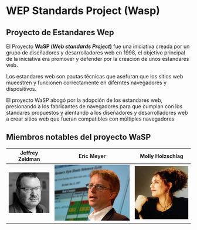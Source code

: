 # __WEP Standards Project (Wasp)__

## __Proyecto de Estandares Wep__

El Proyecto __WaSP (_Web standards Project_)__ fue una iniciativa creada por un grupo de diseñadores y desarrolladores web en 1998, el objetivo principal de la iniciativa era promover y defender por la creacion de unos estandares web.

Los estandares web son pautas técnicas que asefuran que los sitios web mueestren y funcionen correctamente en diferntes navegadores y dispositivos.

El proyecto WaSP abogó por la adopción de los estandares web, presionando a los fabricantes de navegadores para que cumplan con los standares propuestos y alentando a los diseñadores y desarrolladores web a crear sitios web que fueran compatibles con múltiples navegadores

## __Miembros notables del proyecto WaSP__

|__Jeffrey Zeldman__|__Eric Meyer__|__Molly Holzschlag__|
|:-------------:|:-------------:|:-------------:|
|![imagen](https://github.com/holajulio/SMX2_M8UF1A1_HistoriaWeb_1998_WaSP_Garcia_Cesar/blob/main/jeffrey-zeldman.jpg "[Diseñador web](https://es.wikipedia.org/wiki/Jeffrey_Zeldman)")|![imagen](https://github.com/holajulio/SMX2_M8UF1A1_HistoriaWeb_1998_WaSP_Garcia_Cesar/blob/main/Eric-meyer.jpg "[Desarollador web](https://es.wikipedia.org/wiki/Eric_Meyer)")|![imagen](https://github.com/holajulio/SMX2_M8UF1A1_HistoriaWeb_1998_WaSP_Garcia_Cesar/blob/main/Molly-Holzschlag.jpg "[Desarolladora web](https://en.wikipedia.org/wiki/Molly_Holzschlag)")|
